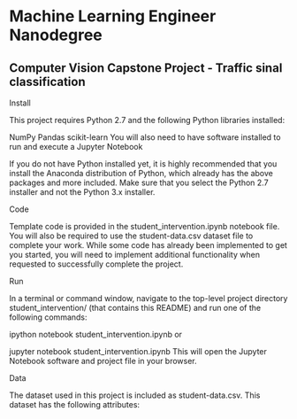 # Machine Learning Engineer Nanodegree
## Computer Vision Capstone Project - Traffic sinal classification

Install

This project requires Python 2.7 and the following Python libraries installed:

NumPy
Pandas
scikit-learn
You will also need to have software installed to run and execute a Jupyter Notebook

If you do not have Python installed yet, it is highly recommended that you install the Anaconda distribution of Python, which already has the above packages and more included. Make sure that you select the Python 2.7 installer and not the Python 3.x installer.

Code

Template code is provided in the student_intervention.ipynb notebook file. You will also be required to use the student-data.csv dataset file to complete your work. While some code has already been implemented to get you started, you will need to implement additional functionality when requested to successfully complete the project.

Run

In a terminal or command window, navigate to the top-level project directory student_intervention/ (that contains this README) and run one of the following commands:

ipython notebook student_intervention.ipynb
or

jupyter notebook student_intervention.ipynb
This will open the Jupyter Notebook software and project file in your browser.

Data

The dataset used in this project is included as student-data.csv. This dataset has the following attributes:
